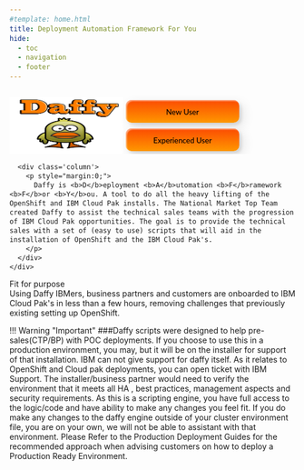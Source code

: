```yaml
---
#template: home.html
title: Deployment Automation Framework For You
hide:
  - toc
  - navigation
  - footer
---
```


<script>
  document.title = "Meet the Team";
</script>
<script>
  document.title = "Daffy Home";
</script>
<style>
  [dir="ltr"] .md-sidebar--primary:not([hidden]) ~ .md-content > .md-content__inner { margin-left: 0;}

  :root >* {
    --md-default-bg-color: #161616; /* background */
    --md-primary-bg-color: #fff; /* Title bar text */
    --md-typeset-a-color: #aaa; /* Additional header text */
    --md-typeset-color: #fff; /* nav text normal */
    --md-accent-fg-color: #392fa4; /* text hover + highlight*/
    --md-default-fg-color--lighter: #33f; /* Nav scroll bar */
    --md-primary-bg-color--light: #fff; /* Search bar text */
    --md-default-fg-color: #fff; /* Search result box section header */
    --md-default-fg-color--light: #eee; /* Search box result text */

  }

  div.md-source-file {color: black; margin-left: 1rem;}
</style>

<div class="home-hero" style="margin:0 !!important">
  <div class="home-hero-text">
    <h1 style="display: inline"></h1>
  </div>
  <div class="home-hero-image"></div>

  <div class=home-description>
    <div class='row'>
      <div class='column'>
        <p align = "right">
          <img src='./images/ducks.png'  align="left" width="200"
          height="100" style = "float">
        </p>
        <button onclick="location.href='Deploying-OCP/Pre-Req/'" class="custom-btn btn-7"><span>New User</span></button>
        <button onclick="location.href='Deploying-OCP/'" class="custom-btn btn-7"><span>Experienced User</span></button>
      </div>

      <div class='column'>
        <p style="margin:0;">
          Daffy is <b>D</b>eployment <b>A</b>utomation <b>F</b>ramework <b>F</b>or <b>Y</b>ou. A tool to do all the heavy lifting of the OpenShift and IBM Cloud Pak installs. The National Market Top Team created Daffy to assist the technical sales teams with the progression of IBM Cloud Pak opportunities. The goal is to provide the technical sales with a set of (easy to use) scripts that will aid in the installation of OpenShift and the IBM Cloud Pak's.
        </p>
      </div>
    </div>
  </div>
  <div class='home-purpose'>
    <div class='row'>
      <div class='column'>
        Fit for purpose
      </div>
      <div class='column'>
        Using Daffy IBMers, business partners and customers are onboarded to IBM Cloud Pak's in less than a few hours, removing challenges that previously existing setting up OpenShift.
      </div>
    </div>
  </div>
</div>

<div class="dave-page" markdown='block'>

</div>

<style>

.frame {
  width: 90%;
  margin: 40px auto;
  text-align: left;
}
button {
  margin: 5px;
}
.custom-btn {
  width: 200px;
  height: 40px;
  color: black;
  border-radius: 10px;
  padding: 10px 25px;
  font-family: 'Lato', sans-serif;
  font-weight: 500;
  background: transparent;
  cursor: pointer;
  transition: all 0.3s ease;
  position: relative;
  display: inline-block;
   box-shadow:inset 2px 2px 2px 0px rgba(255,255,255,.5),
   7px 7px 20px 0px rgba(0,0,0,.1),
   4px 4px 5px 0px rgba(0,0,0,.1);
  outline: none;
}

/* 7 */
.btn-7 {
background: linear-gradient(0deg, rgba(255,151,0,1) 0%, rgba(251,75,2,1) 100%);
  line-height: 42px;
  padding: 0;
  border: none;
}
.btn-7 span {
  position: relative;
  display: block;
  width: 100%;
  height: 100%;
}
.btn-7:before,
.btn-7:after {
  position: absolute;
  content: "";
  right: 0;
  bottom: 0;
  background: rgba(251,75,2,1);
  box-shadow:
   -7px -7px 20px 0px rgba(255,255,255,.9),
   -4px -4px 5px 0px rgba(255,255,255,.9),
   7px 7px 20px 0px rgba(0,0,0,.2),
   4px 4px 5px 0px rgba(0,0,0,.3);
  transition: all 0.3s ease;
}
.btn-7:before{
   height: 0%;
   width: 2px;
}
.btn-7:after {
  width: 0%;
  height: 2px;
}
.btn-7:hover{
  color: rgba(251,75,2,1);
  background: transparent;
}
.btn-7:hover:before {
  height: 100%;
}
.btn-7:hover:after {
  width: 100%;
}
.btn-7 span:before,
.btn-7 span:after {
  position: absolute;
  content: "";
  left: 0;
  top: 0;
  background: rgba(251,75,2,1);
  box-shadow:
   -7px -7px 20px 0px rgba(255,255,255,.9),
   -4px -4px 5px 0px rgba(255,255,255,.9),
   7px 7px 20px 0px rgba(0,0,0,.2),
   4px 4px 5px 0px rgba(0,0,0,.3);
  transition: all 0.3s ease;
}
.btn-7 span:before {
  width: 2px;
  height: 0%;
}
.btn-7 span:after {
  height: 2px;
  width: 0%;
}
.btn-7 span:hover:before {
  height: 100%;
}
.btn-7 span:hover:after {
  width: 100%;
}
}
</style>


!!! Warning "Important"
    ###Daffy scripts were designed to help pre-sales(CTP/BP) with POC deployments. If you choose to use this in a production environment, you may, but it will be on the installer for support of that installation.  IBM can not give support for daffy itself. As it relates to OpenShift and Cloud pak deployments, you can open ticket with IBM Support. The installer/business partner would need to verify  the environment that it meets all HA , best practices, management aspects and security requirements. As this is a scripting engine, you have full access to the logic/code and have ability to make any changes you feel fit. If you do make any changes to the daffy engine outside of your cluster environment file, you are on your own, we will not be able to assistant with that environment.  Please Refer to the Production Deployment Guides for the recommended approach when advising customers on how to deploy a Production Ready Environment.
